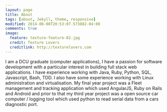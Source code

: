 ```yaml
---
layout: page
title: About
tags: [about, Jekyll, theme, responsive]
modified: 2014-08-08T20:53:07.573882-04:00
comments: true
image:
  feature: texture-feature-02.jpg
  credit: Texture Lovers
  creditlink: http://texturelovers.com
---
```


I am a DCU graduate (computer applications), I have a passion for software development with a particular 
interest in building full stack web applications. I have experience working with 
Java, Ruby, Python, SQL, Javascript, Bash, TDD. I also have some experience working with Linux administration 
and virtualisation. My final year project was a Fleet management and tracking application which used AngularJS, 
Ruby on Rails and Android and prior to that my third year project was a open source car computer / logging tool which 
used python to read serial data from a cars diagnostic port.